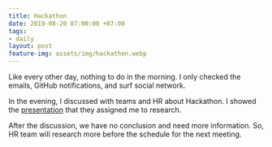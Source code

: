 ```yaml
---
title: Hackathon
date: 2019-08-20 07:00:00 +07:00
tags:
- daily
layout: post
feature-img: assets/img/hackathon.webp
---
```


Like every other day, nothing to do in the morning. 
I only checked the emails, GitHub notifications, and surf social network.

In the evening, I discussed with teams and HR about Hackathon. 
I showed the [presentation](https://docs.google.com/presentation/d/1EyEEpHazr-GofrKt1GSXV3bwQmhJYyFq5VDYKrqWM1E) that they assigned me to research.

After the discussion, we have no conclusion and need more information. 
So, HR team will research more before the schedule for the next meeting.
